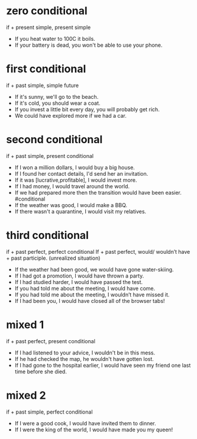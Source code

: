# zero conditional
if + present simple, present simple
* If you heat water to 100C it boils.
* If your battery is dead, you won't be able to use your phone.

# first conditional
if + past simple, simple future
* If it's sunny, we'll go to the beach.
* If it's cold, you should wear a coat.
* If you invest a little bit every day, you will probably get rich.
* We could have explored more if we had a car.


# second conditional 
if + past simple, present conditional
* If I  won a million dollars, I would buy a big house.
* If I found her contact details, I'd send her an invitation.
* If it was [lucrative,profitable], I would invest more.
* If I had money, I would travel around the world.
* If we had prepared more then the transition would have been easier. #conditional
* If the weather was good, I would make a BBQ.
* If there wasn't a quarantine, I would visit my relatives.

# third conditional
if + past perfect, perfect conditional 
If + past perfect, would/ wouldn’t have + past participle.
(unrealized situation)
*  If the weather had been good, we would have gone water-skiing.
*  If I had got a promotion, I would have thrown a party.
*  If I had studied harder, I would have passed the test.
*  If you had told me about the meeting, I would have come.
*  If you had told me about the meeting, I wouldn’t have missed it.
*  If I had been you, I would have closed all of the browser tabs!
  

# mixed 1
if + past perfect, present conditional
* If I had listened to your advice, I wouldn't be in this mess.
* If he had checked the map, he wouldn't have gotten lost.
* If I had gone to the hospital earlier, I would have seen my friend one last time before she died.

# mixed 2
if + past simple, perfect conditional
* If I were a good cook, I would have invited them to dinner.
* If I were the king of the world, I would have made you my queen!
